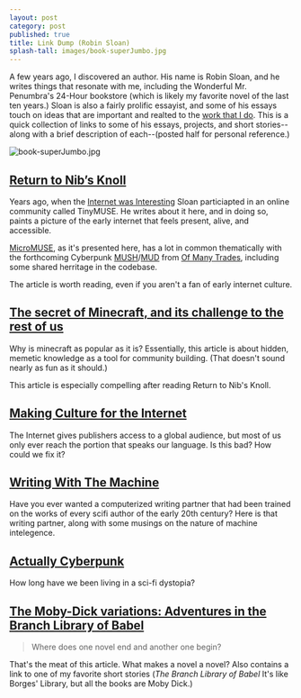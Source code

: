 ```yaml
---
layout: post
category: post
published: true
title: Link Dump (Robin Sloan)
splash-tall: images/book-superJumbo.jpg
---
```

A few years ago, I discovered an author. His name is Robin Sloan, and he writes things that resonate with me, including the Wonderful Mr. Penumbra's 24-Hour bookstore (which is likely my favorite novel of the last ten years.) Sloan is also a fairly prolific essayist, and some of his essays touch on ideas that are important and realted to the [work that I do](http://ofmanytrades.com). This is a quick collection of links to some of his essays, projects, and short stories--along with a brief description of each--(posted half for personal reference.) 

![book-superJumbo.jpg]({{site.baseurl}}/images/book-superJumbo.jpg)


## [Return to Nib’s Knoll](https://aeon.co/essays/before-minecraft-or-snapchat-there-was-micromuse)
Years ago, when the [Internet was Interesting](https://medium.com/@ajroach42/a-modern-bbs-reviving-the-local-distributed-weird-precursor-to-facebook-4b3db93f742d#.pfhmhgcnj) Sloan particiapted in an online community called TinyMUSE. He writes about it here, and in doing so, paints a picture of the early internet that feels present, alive, and accessible. 

[MicroMUSE](https://en.wikipedia.org/wiki/MicroMUSE), as it's presented here, has a lot in common thematically with the forthcoming Cyberpunk [MUSH](https://en.wikipedia.org/wiki/MUSH)/[MUD](https://en.wikipedia.org/wiki/MUD) from [Of Many Trades](http://ofmanytrades.com), including some shared herritage in the codebase. 

The article is worth reading, even if you aren't a fan of early internet culture. 

## [The secret of Minecraft, and its challenge to the rest of us](https://medium.com/message/the-secret-of-minecraft-97dfacb05a3c#.dsda6fpez) 
Why is minecraft as popular as it is? Essentially, this article is about hidden, memetic knowledge as a tool for community building. (That doesn't sound nearly as fun as it should.) 

This article is especially compelling after reading Return to Nib's Knoll. 

## [Making Culture for the Internet](https://www.robinsloan.com/notes/making-culture-internets/)
The Internet gives publishers access to a global audience, but most of us only ever reach the portion that speaks our language. Is this bad? How could we fix it? 

## [Writing With The Machine](https://www.robinsloan.com/notes/writing-with-the-machine/)
Have you ever wanted a computerized writing partner that had been trained on the works of every scifi author of the early 20th century? Here is that writing partner, along with some musings on the nature of machine intelegence. 

## [Actually Cyberpunk](https://www.robinsloan.com/notes/actually-cyberpunk/)
How long have we been living in a sci-fi dystopia? 

## [The Moby-Dick variations: Adventures in the Branch Library of Babel](https://medium.com/message/the-moby-dick-variations-14d61617f1d5#.1150xw7h5)

> Where does one novel end and another one begin?

That's the meat of this article. What makes a novel a novel? Also contains a link to one of my favorite short stories (_The Branch Library of Babel_ It's like Borges' Library, but all the books are Moby Dick.) 

